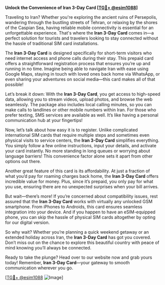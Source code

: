 **Unlock the Convenience of Iran 3-Day Card [[TG💪+ @esim1088](https://t.me/s/esim1088)]**

Traveling to Iran? Whether you're exploring the ancient ruins of Persepolis, wandering through the bustling streets of Tehran, or relaxing by the shores of the Caspian Sea, having reliable mobile connectivity is essential for an unforgettable experience. That's where the **Iran 3-Day Card** comes in—a perfect solution for tourists and travelers looking to stay connected without the hassle of traditional SIM card installations.

The **Iran 3-Day Card** is designed specifically for short-term visitors who need internet access and phone calls during their stay. This prepaid card offers a straightforward registration process that ensures you’re up and running in no time. Imagine being able to navigate Iran with ease using Google Maps, staying in touch with loved ones back home via WhatsApp, or even sharing your adventures on social media—this card makes all of that possible!

Let’s break it down: With the **Iran 3-Day Card**, you get access to high-speed data, allowing you to stream videos, upload photos, and browse the web seamlessly. The package also includes local calling minutes, so you can make calls to landlines or other mobile numbers within Iran. For those who prefer texting, SMS services are available as well. It’s like having a personal communication hub at your fingertips!

Now, let’s talk about how easy it is to register. Unlike complicated international SIM cards that require multiple steps and sometimes even physical visits to service centers, the **Iran 3-Day Card** simplifies everything. You simply follow a few online instructions, input your details, and activate your card instantly. No more standing in long queues or worrying about language barriers! This convenience factor alone sets it apart from other options out there.

Another great feature of this card is its affordability. At just a fraction of what you’d pay for roaming charges back home, the **Iran 3-Day Card** offers incredible value for money. Plus, since it’s prepaid, you only pay for what you use, ensuring there are no unexpected surprises when your bill arrives.

But wait—there’s more! If you’re concerned about compatibility issues, rest assured that the **Iran 3-Day Card** works with virtually any unlocked GSM smartphone. From iPhones to Androids, this card ensures seamless integration into your device. And if you happen to have an eSIM-equipped phone, you can skip the hassle of physical SIM cards altogether by opting for our digital version.

So why wait? Whether you’re planning a quick weekend getaway or an extended holiday across Iran, the **Iran 3-Day Card** has got you covered. Don’t miss out on the chance to explore this beautiful country with peace of mind knowing you’ll always be connected. 

Ready to take the plunge? Head over to our website now and grab yours today! Remember, **Iran 3-Day Card**—your gateway to smooth communication wherever you go.

[[TG💪+ @esim1088](https://t.me/s/esim1088) ![Image](https://i.postimg.cc/Y0z9fWf4/image.png)]
